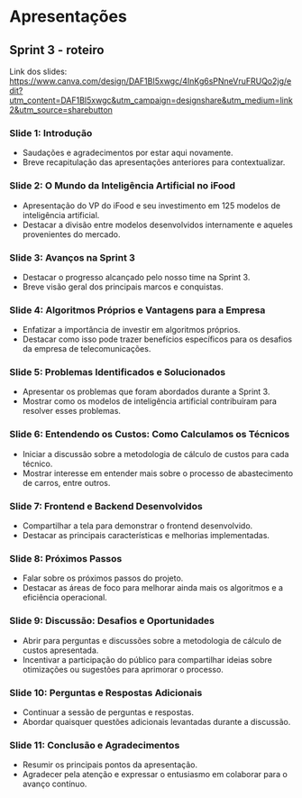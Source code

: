 # Apresentações

## Sprint 3 - roteiro

Link dos slides: https://www.canva.com/design/DAF1BI5xwgc/4InKg6sPNneVruFRUQo2jg/edit?utm_content=DAF1BI5xwgc&utm_campaign=designshare&utm_medium=link2&utm_source=sharebutton

### Slide 1: Introdução

* Saudações e agradecimentos por estar aqui novamente.
* Breve recapitulação das apresentações anteriores para contextualizar.

### Slide 2: O Mundo da Inteligência Artificial no iFood

* Apresentação do VP do iFood e seu investimento em 125 modelos de inteligência artificial.
* Destacar a divisão entre modelos desenvolvidos internamente e aqueles provenientes do mercado.
### Slide 3: Avanços na Sprint 3

* Destacar o progresso alcançado pelo nosso time na Sprint 3.
* Breve visão geral dos principais marcos e conquistas.
### Slide 4: Algoritmos Próprios e Vantagens para a Empresa

* Enfatizar a importância de investir em algoritmos próprios.
* Destacar como isso pode trazer benefícios específicos para os desafios da empresa de telecomunicações.
### Slide 5: Problemas Identificados e Solucionados

* Apresentar os problemas que foram abordados durante a Sprint 3.
* Mostrar como os modelos de inteligência artificial contribuíram para resolver esses problemas.
### Slide 6: Entendendo os Custos: Como Calculamos os Técnicos

* Iniciar a discussão sobre a metodologia de cálculo de custos para cada técnico.
* Mostrar interesse em entender mais sobre o processo de abastecimento de carros, entre outros.
### Slide 7: Frontend e Backend Desenvolvidos

* Compartilhar a tela para demonstrar o frontend desenvolvido.
* Destacar as principais características e melhorias implementadas.
### Slide 8: Próximos Passos

* Falar sobre os próximos passos do projeto.
* Destacar as áreas de foco para melhorar ainda mais os algoritmos e a eficiência operacional.
### Slide 9: Discussão: Desafios e Oportunidades

* Abrir para perguntas e discussões sobre a metodologia de cálculo de custos apresentada.
* Incentivar a participação do público para compartilhar ideias sobre otimizações ou sugestões para aprimorar o processo.
### Slide 10: Perguntas e Respostas Adicionais

* Continuar a sessão de perguntas e respostas.
* Abordar quaisquer questões adicionais levantadas durante a discussão.
### Slide 11: Conclusão e Agradecimentos

* Resumir os principais pontos da apresentação.
* Agradecer pela atenção e expressar o entusiasmo em colaborar para o avanço contínuo.